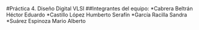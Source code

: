 #Práctica 4. Diseño Digital VLSI
##Integrantes del equipo:
*Cabrera Beltrán Héctor Eduardo
*Castillo López Humberto Serafín
*García Racilla Sandra
*Suárez Espinoza Mario Alberto
